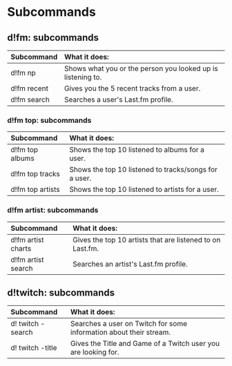 # Subcommands

## d!fm: subcommands

| Subcommand | What it does: |
| :--- | :--- |
| d!fm np | Shows what you or the person you looked up is listening to. |
| d!fm recent | Gives you the 5 recent tracks from a user. |
| d!fm search | Searches a user's Last.fm profile. |

### d!fm top: subcommands

| Subcommand | What it does: |
| :--- | :--- |
| d!fm top albums | Shows the top 10 listened to albums for a user. |
| d!fm top tracks | Shows the top 10 listened to tracks/songs for a user.  |
| d!fm top artists | Shows the top 10 listened to artists for a user. |

### d!fm artist: subcommands

| Subcommand | What it does: |
| :--- | :--- |
| d!fm artist charts | Gives the top 10 artists that are listened to on Last.fm. |
| d!fm artist search | Searches an artist's Last.fm profile. |

## d!twitch: subcommands

| Subcommand | What it does: |
| :--- | :--- |
| d! twitch -search | Searches a user on Twitch for some information about their stream. |
| d! twitch -title | Gives the Title and Game of a Twitch user you are looking for. |

